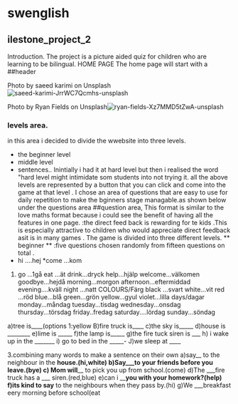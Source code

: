 # swenglish
## ilestone_project_2
Introduction.
The project  is  a picture aided quiz for children who are learning to be bilingual. 
HOME PAGE
The home page  will start with a 
##header

Photo by saeed karimi on Unsplash![saeed-karimi-JrrWC7Qcmhs-unsplash](https://user-images.githubusercontent.com/83753891/130230147-f5193dfc-4da8-4595-8fa7-af70795f732e.jpg)


Photo by Ryan Fields on Unsplash![ryan-fields-Xz7MMD5tZwA-unsplash](https://user-images.githubusercontent.com/83753891/130231263-6183ac84-2b5b-4b4e-bbd7-c5223407a5fe.jpg)
### levels area.
 in this area i  decided to divide the wwebsite into three levels.
 * the beginner level
 * middle level 
 * sentences..
 Inintially i had it at hard level but then i realised the word "hard level might intimidate som students into not trying it.
 all the above levels are represented by a button that you can click and come into the game at that level .
 I chose an area of questions that are easy to use for daily repetition to make the bginners stage managable.as shown below under the questions area
##question area,
This format is similar to the love maths format because i could see the benefit of having all the features in one page.
 :the direct feed back is rewarding for te kids .This is especially attractive to children who would appreciate direct feedback asit is in many games .
The game  is divided  into three different levels.
** beginner **
:five questions chosen randomly from fifteen questions on total .
* hi ....hej
*come ...kom
1. go ...1gå
 eat ...ät
drink...dryck
help...hjälp
welcome...välkomen 
goodbye...hejdå
morning...morgon
afternoon...eftermiddad
evening....kväll
night ...natt
COLOURS/Färg
black ...svart
white...vit
red ...röd
blue...blå
green...grön 
yellow...gyul
violet...lilla
days/dagar
monday...måndag
tuesday...tisdag
wednesday...onsdag
thursday...törsdag
friday..fredag
saturday....lördag
sunday...söndag

a)tree is____(options 1:yellow 
B)fire truck is____
c)the sky is_____
d)house is ________
e)lime is _____
f)the lamp is_____
g)the fire tuck siren is ___
h) i wake up in the _______
i) go to bed in the _____-
J)we sleep at ____


3.combining many words to make a sentence on their own 
a)say__ to the neighbour in the __house.(hi,white)
b)Say___to your friends before you leave.(bye)
c) Mom will____ to pick you up from school.(come)
d)The ___fire truck has a ___ siren.(red,blue)
e)can i ____you with your homework?(help)
f)its kind to say__ to the neighbours when they pass by.(hi)
g)We ___breakfast eery morning before school(eat
